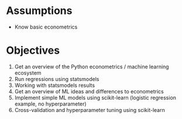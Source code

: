 # Assumptions

- Know basic econometrics

# Objectives

1. Get an overview of the Python econometrics / machine learning ecosystem
1. Run regressions using statsmodels
1. Working with statsmodels results
1. Get an overview of ML ideas and differences to econometrics
1. Implement simple ML models using scikit-learn (logistic regression example, no
   hyperparameter)
1. Cross-validation and hyperparameter tuning using scikit-learn
